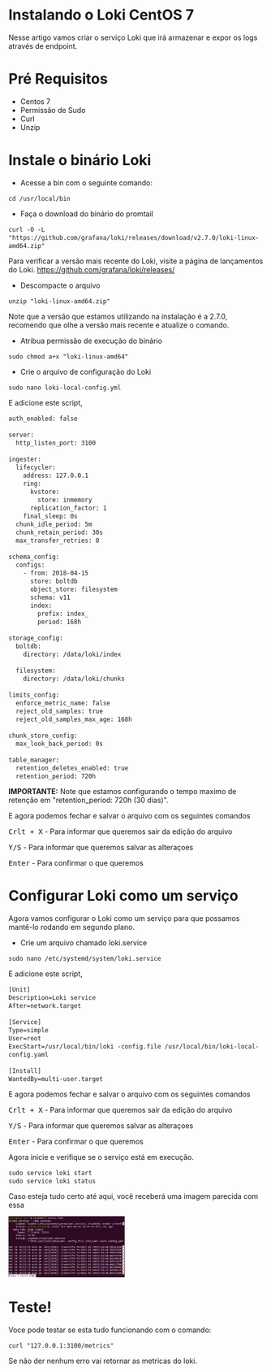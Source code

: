 # Instalando o Loki CentOS 7
Nesse artigo vamos criar o serviço Loki que irá armazenar e expor os logs através de endpoint.

# Pré Requisitos
- Centos 7
- Permissão de Sudo
- Curl
- Unzip


# Instale o binário Loki
- Acesse a bin com o seguinte comando:
```
cd /usr/local/bin
```

- Faça o download do binário do promtail
```
curl -O -L "https://github.com/grafana/loki/releases/download/v2.7.0/loki-linux-amd64.zip"
```

Para verificar a versão mais recente do Loki, visite a página de lançamentos do Loki. https://github.com/grafana/loki/releases/


- Descompacte o arquivo
```
unzip "loki-linux-amd64.zip"
```
Note que a versão que estamos utilizando na instalação é a 2.7.0, recomendo que olhe a versão mais recente e atualize o comando.

- Atribua permissão de execução do binário
```
sudo chmod a+x "loki-linux-amd64"
```

- Crie o arquivo de configuração do Loki
```
sudo nano loki-local-config.yml
```

E adicione este script,
```
auth_enabled: false

server:
  http_listen_port: 3100

ingester:
  lifecycler:
    address: 127.0.0.1
    ring:
      kvstore:
        store: inmemory
      replication_factor: 1
    final_sleep: 0s
  chunk_idle_period: 5m
  chunk_retain_period: 30s
  max_transfer_retries: 0

schema_config:
  configs:
    - from: 2018-04-15
      store: boltdb
      object_store: filesystem
      schema: v11
      index:
        prefix: index_
        period: 168h

storage_config:
  boltdb:
    directory: /data/loki/index

  filesystem:
    directory: /data/loki/chunks

limits_config:
  enforce_metric_name: false
  reject_old_samples: true
  reject_old_samples_max_age: 168h

chunk_store_config:
  max_look_back_period: 0s

table_manager:
  retention_deletes_enabled: true
  retention_period: 720h
```

**IMPORTANTE:** Note que estamos configurando o tempo maximo de retenção em "retention_period: 720h (30 dias)".

E agora podemos fechar e salvar o arquivo com os seguintes comandos

<kbd>Crlt + X</kbd> - Para informar que queremos sair da edição do arquivo

<kbd>Y/S</kbd> - Para informar que queremos salvar as alteraçoes

<kbd>Enter</kbd> - Para confirmar o que queremos


# Configurar Loki como um serviço
Agora vamos configurar o Loki como um serviço para que possamos mantê-lo rodando em segundo plano.

- Crie um arquivo chamado loki.service
```
sudo nano /etc/systemd/system/loki.service
```

E adicione este script,
```
[Unit]
Description=Loki service
After=network.target

[Service]
Type=simple
User=root
ExecStart=/usr/local/bin/loki -config.file /usr/local/bin/loki-local-config.yaml

[Install]
WantedBy=multi-user.target
```

E agora podemos fechar e salvar o arquivo com os seguintes comandos

<kbd>Crlt + X</kbd> - Para informar que queremos sair da edição do arquivo

<kbd>Y/S</kbd> - Para informar que queremos salvar as alteraçoes

<kbd>Enter</kbd> - Para confirmar o que queremos

Agora inicie e verifique se o serviço está em execução.
```
sudo service loki start
sudo service loki status
```

Caso esteja tudo certo até aqui, você receberá uma imagem parecida com essa

<img src="images/loki-is-running.png" height="120">

# Teste!

Voce pode testar se esta tudo funcionando com o comando:

```
curl "127.0.0.1:3100/metrics"
```

Se não der nenhum erro vai retornar as metricas do loki.